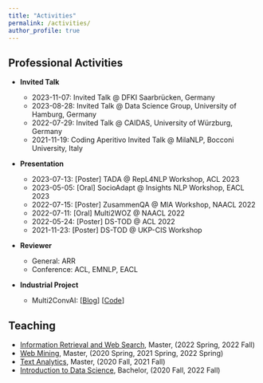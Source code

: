 ```yaml
---
title: "Activities"
permalink: /activities/
author_profile: true
---
```



## Professional Activities

* **Invited Talk**
    * 2023-11-07: Invited Talk @ DFKI Saarbrücken, Germany
    * 2023-08-28: Invited Talk @ Data Science Group, University of Hamburg, Germany
    * 2022-07-29: Invited Talk @ CAIDAS, University of Würzburg, Germany
    * 2021-11-19: Coding Aperitivo Invited Talk @ MilaNLP, Bocconi University, Italy

* **Presentation**
    * 2023-07-13: [Poster] TADA @ RepL4NLP Workshop, ACL 2023
    * 2023-05-05: [Oral] SocioAdapt @ Insights NLP Workshop, EACL 2023
    * 2022-07-15: [Poster] ZusammenQA @ MIA Workshop, NAACL 2022
    * 2022-07-11: [Oral] Multi2WOZ @ NAACL 2022
    * 2022-05-24: [Poster] DS-TOD @ ACL 2022
    * 2021-11-23: [Poster] DS-TOD @ UKP-CIS Workshop

* **Reviewer**
    * General: ARR
    * Conference: ACL, EMNLP, EACL
    
* **Industrial Project**
    * Multi2ConvAI: [<a href="https://sites.google.com/inovex.de/multi2conv/en">Blog</a>] [<a href="https://github.com/inovex/multi2convai">Code</a>]


## Teaching

* [Information Retrieval and Web Search](https://www.uni-mannheim.de/dws/teaching/course-details/courses-for-master-candidates/ie-663-information-retrieval-and-web-search/), Master, (2022 Spring, 2022 Fall)
* [Web Mining](https://www.uni-mannheim.de/dws/teaching/course-details/courses-for-master-candidates/ie-671-web-mining/), Master, (2020 Spring, 2021 Spring, 2022 Spring)
* [Text Analytics](https://www.uni-mannheim.de/dws/teaching/course-details/courses-for-master-candidates/ie-661-text-analytics/), Master, (2020 Fall, 2021 Fall)
* [Introduction to Data Science](https://www.uni-mannheim.de/dws/teaching/course-details/courses-for-bachelor-candidates/), Bachelor, (2020 Fall, 2022 Fall)

